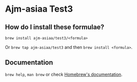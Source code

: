 # Ajm-asiaa Test3

## How do I install these formulae?

`brew install ajm-asiaa/test3/<formula>`

Or `brew tap ajm-asiaa/test3` and then `brew install <formula>`.

## Documentation

`brew help`, `man brew` or check [Homebrew's documentation](https://docs.brew.sh).
